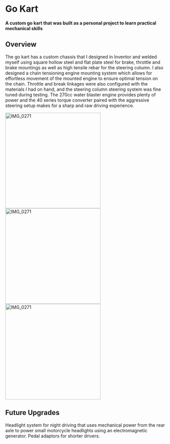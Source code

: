 <h1> Go Kart</h1>

<p>
  <strong>A custom go kart that was built as a personal project to learn practical mechanical skills</strong>
</p>

<h2>Overview</h2>

The go kart has a custom chassis that I designed in Inventor and welded myself using square hollow steel and flat plate steel for brake, throttle and brake mountings as well as high tensile rebar for the steering column. I also designed a chain tensioning engine mounting system which allows for effortless movement of the mounted engine to ensure optimal tension on the chain. Throttle and break linkages were also configured with the materials I had on hand, and the steering column steering system was fine tuned during testing. The 270cc water blaster engine provides plenty of power and the 40 series torque converter paired with the aggressive steering setup makes for a sharp and raw driving experience.

<img src="https://github.com/user-attachments/assets/0d27d889-3b26-47bf-ae9b-97e576a13d11" alt="IMG_0271" width="300"/>

<img src="https://github.com/user-attachments/assets/c65deb80-03d9-417c-8c83-35a311a46e98" alt="IMG_0271" width="300"/>

<img src="https://github.com/user-attachments/assets/9e9b3db2-9ebf-42ae-915b-3c07d12bee91" alt="IMG_0271" width="300"/>


<h2>Future Upgrades</h2>

Headlight system for night driving that uses mechanical power from the rear axle to power small motorcycle headlights using an electromagnetic generator. 
Pedal adaptors for shorter drivers.
